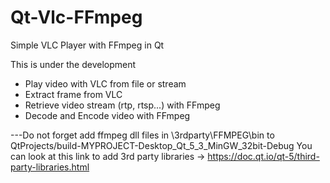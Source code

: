 # Qt-Vlc-FFmpeg
Simple VLC Player with FFmpeg in Qt

This is under the development

- Play video with VLC from file or stream
- Extract frame from VLC
- Retrieve video stream (rtp, rtsp...) with FFmpeg
- Decode and Encode video with FFmpeg

---Do not forget add ffmpeg dll files in \3rdparty\FFMPEG\bin to QtProjects/build-MYPROJECT-Desktop_Qt_5_3_MinGW_32bit-Debug
You can look at this link to add 3rd party libraries -> https://doc.qt.io/qt-5/third-party-libraries.html
